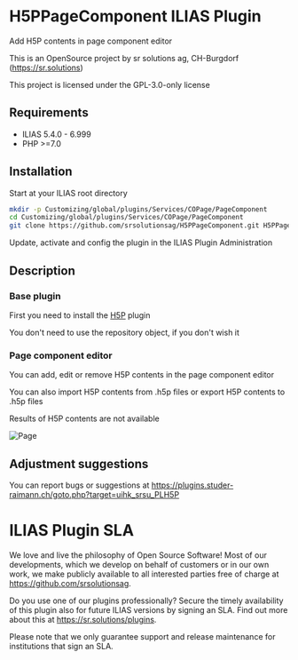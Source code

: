 # H5PPageComponent ILIAS Plugin

Add H5P contents in page component editor

This is an OpenSource project by sr solutions ag, CH-Burgdorf (https://sr.solutions)

This project is licensed under the GPL-3.0-only license

## Requirements

* ILIAS 5.4.0 - 6.999
* PHP >=7.0

## Installation

Start at your ILIAS root directory

```bash
mkdir -p Customizing/global/plugins/Services/COPage/PageComponent
cd Customizing/global/plugins/Services/COPage/PageComponent
git clone https://github.com/srsolutionsag/H5PPageComponent.git H5PPageComponent
```

Update, activate and config the plugin in the ILIAS Plugin Administration

## Description

### Base plugin

First you need to install the [H5P](https://github.com/studer-raimann/H5P) plugin

You don't need to use the repository object, if you don't wish it

### Page component editor

You can add, edit or remove H5P contents in the page component editor

You can also import H5P contents from .h5p files or export H5P contents to .h5p files

Results of H5P contents are not available

![Page](./doc/images/page.png)

## Adjustment suggestions

You can report bugs or suggestions at https://plugins.studer-raimann.ch/goto.php?target=uihk_srsu_PLH5P

# ILIAS Plugin SLA
We love and live the philosophy of Open Source Software! Most of our developments, which we develop on behalf of customers or in our own work, we make publicly available to all interested parties free of charge at https://github.com/srsolutionsag.

Do you use one of our plugins professionally? Secure the timely availability of this plugin also for future ILIAS versions by signing an SLA. Find out more about this at https://sr.solutions/plugins.

Please note that we only guarantee support and release maintenance for institutions that sign an SLA.
